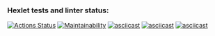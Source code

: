 ### Hexlet tests and linter status:
[![Actions Status](https://github.com/EkaterinaMark/python-project-49/actions/workflows/hexlet-check.yml/badge.svg)](https://github.com/EkaterinaMark/python-project-49/actions)
[![Maintainability](https://api.codeclimate.com/v1/badges/2490d2b83937d7f02951/maintainability)](https://codeclimate.com/github/EkaterinaMark/python-project-49/maintainability)
[![asciicast](https://asciinema.org/a/Fgb4xG6SHvad0kJyBZMpZQhO6.svg)](https://asciinema.org/a/Fgb4xG6SHvad0kJyBZMpZQhO6)
[![asciicast](https://asciinema.org/a/wniGiaWrBtqX4ThKrVEYwo2uo.svg)](https://asciinema.org/a/wniGiaWrBtqX4ThKrVEYwo2uo)
[![asciicast](https://asciinema.org/a/X6J7qRZWJqUnF6ijv4qqIlAcg.svg)](https://asciinema.org/a/X6J7qRZWJqUnF6ijv4qqIlAcg)
